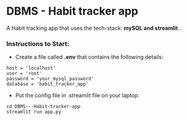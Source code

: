 # DBMS - Habit tracker app
 A Habit tracking app that uses the tech-stack: **mySQL and streamlit** .  

### Instructions to Start:  

- Create a file called **.env** that contains the following details:
``` 
host = 'localhost'  
user = 'root'  
password = 'your_mysql_password'  
database = 'habit_tracker_app'  
``` 
- Put the config file in .streamlit file on your laptop.


```
cd DBMS---Habit-tracker-app  
streamlit run app.py 
``` 